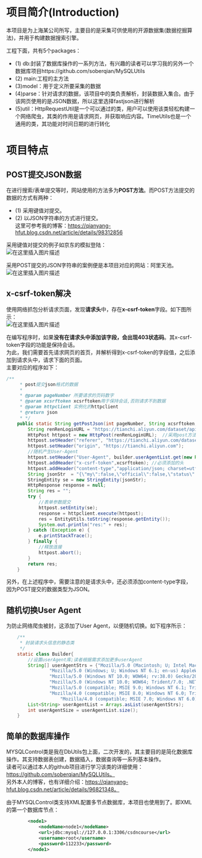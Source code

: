 
# 项目简介(Introduction)

本项目是为上海某公司所写，主要目的是采集可供使用的开源数据集(数据挖掘算法)，并用于构建数据搜索引擎。


工程下面，共有5个packages：

* (1) db:封装了数据库操作的一系列方法，有兴趣的读者可以学习我的另外一个数据库项目https://github.com/soberqian/MySQLUtils<br />
* (2) main:工程的主方法<br />
* (3)model：用于定义所要采集的数据 <br />
* (4)parse：针对请求的数据，该项目中的类负责解析，封装数据入集合。由于该网页使用的是JSON数据，所以这里选择fastjson进行解析<br />
* (5)util：HttpRequestUtil是一个可以通过的类，用户可以使用该类轻松构建一个网络爬虫，其类的作用是请求网页，并获取响应内容。TimeUtils也是一个通用的类，其功能对时间日期的进行转化<br />

# 项目特点
## POST提交JSON数据
在进行搜索/表单提交等时，网站使用的方法多为**POST方法**。而POST方法提交的数据的方式有两种：<br />
* (1) 采用键值对提交。<br />
* (2) 以JSON字符串的方式进行提交。<br />
这里可参考我的博客：https://qianyang-hfut.blog.csdn.net/article/details/98312856

采用键值对提交的例子如京东的模拟登陆：<br />
![在这里插入图片描述](https://img-blog.csdnimg.cn/20190803103453425.png?x-oss-process=image/watermark,type_ZmFuZ3poZW5naGVpdGk,shadow_10,text_aHR0cHM6Ly9xaWFueWFuZy1oZnV0LmJsb2cuY3Nkbi5uZXQ=,size_16,color_FFFFFF,t_70#pic_center)

采用POST提交的JSON字符串的案例便是本项目对应的网站：阿里天池。<br />
![在这里插入图片描述](https://img-blog.csdnimg.cn/20190804075535389.png)

## x-csrf-token解决
使用网络抓包分析请求页面，发现**请求头**中，存在**x-csrf-token**字段。如下图所示：<br />
![在这里插入图片描述](https://img-blog.csdnimg.cn/20190804075708139.png?x-oss-process=image/watermark,type_ZmFuZ3poZW5naGVpdGk,shadow_10,text_aHR0cHM6Ly9xaWFueWFuZy1oZnV0LmJsb2cuY3Nkbi5uZXQ=,size_16,color_FFFFFF,t_70)

在编写程序时，如果**没有在请求头中添加该字段，会出现403状态码**。其x-csrf-token字段的功能是保持会话。<br />
为此，我们需要首先请求网页的首页，并解析得到x-csrf-token的字段值，之后添加到请求头中，请求下面的页面。<br />
主要对应的程序如下：<br />
```java
/**
	 * post提交json格式的数据
	 * 
	 * @param pageNumber 所要请求的页码数字
	 * @param xcsrftoken xcsrftoken用于保持会话,否则请求不到数据
	 * @param httpclient 实例化的httpclient
	 * @return json 
	 * */
	public static String getPostJson(int pageNumber, String xcsrftoken, HttpClient httpclient) throws UnsupportedEncodingException {
		String renRenLoginURL = "https://tianchi.aliyun.com/dataset/api/notebook/getDatasetList"; //登陆的地址
		HttpPost httpost = new HttpPost(renRenLoginURL);  //采用post方法
		httpost.setHeader("referer", "https://tianchi.aliyun.com/dataset/?spm=5176.12282016.0.0.7bba15a2ZOO4VC");
		httpost.setHeader("origin", "https://tianchi.aliyun.com");
		//随机产生User-Agent
		httpost.setHeader("User-Agent", builder.userAgentList.get(new Random().nextInt(builder.userAgentSize)) );
		httpost.addHeader("x-csrf-token",xcsrftoken); //必须添加的头
		httpost.addHeader("content-type","application/json; charset=utf-8"); //必须添加的头
		String jsonStr  = "{\"my\":false,\"official\":false,\"status\":1,\"pageSize\":10,\"pageNum\":" + pageNumber + "}";
		StringEntity se = new StringEntity(jsonStr);
		HttpResponse response = null;
		String res = "";
		try {  
			//表单参数提交
			httpost.setEntity(se);  
			response = httpclient.execute(httpost); 
			res = EntityUtils.toString(response.getEntity());
			System.out.println("res:" + res);
		} catch (Exception e) {  
			e.printStackTrace();  
		} finally {  
			//释放连接
			httpost.abort();  
		}  
		return res;
	}
```
另外，在上述程序中，需要注意的是请求头中，还必须添加content-type字段，因为POST提交的数据类型为JSON。<br />
## 随机切换User Agent
为防止网络爬虫被封，这添加了User Agent，以便随机切换。如下程序所示：<br />
```java
	/**
	 * 封装请求头信息的静态类
	 */
	static class Builder{
		//设置userAgent库;读者根据需求添加更多userAgent
		String[] userAgentStrs = {"Mozilla/5.0 (Macintosh; U; Intel Mac OS X 10_6_8; en-us) AppleWebKit/534.50 (KHTML, like Gecko) Version/5.1 Safari/534.50",
				"Mozilla/5.0 (Windows; U; Windows NT 6.1; en-us) AppleWebKit/534.50 (KHTML, like Gecko) Version/5.1 Safari/534.50",
				"Mozilla/5.0 (Windows NT 10.0; WOW64; rv:38.0) Gecko/20100101 Firefox/38.0",
				"Mozilla/5.0 (Windows NT 10.0; WOW64; Trident/7.0; .NET4.0C; .NET4.0E; .NET CLR 2.0.50727; .NET CLR 3.0.30729; .NET CLR 3.5.30729; InfoPath.3; rv:11.0) like Gecko",
				"Mozilla/5.0 (compatible; MSIE 9.0; Windows NT 6.1; Trident/5.0)",
				"Mozilla/4.0 (compatible; MSIE 8.0; Windows NT 6.0; Trident/4.0)",
		            "Mozilla/4.0 (compatible; MSIE 7.0; Windows NT 6.0)"};
		List<String> userAgentList = Arrays.asList(userAgentStrs);
		int userAgentSize = userAgentList.size();
	}
```

## 简单的数据库操作
MYSQLControl类是我在DbUtils包上面，二次开发的，其主要目的是简化数据库操作。其支持数据表创建，数据插入，数据查询等一系列基本操作。<br />
读者可以通过本人的github项目进行学习该类的详细使用：https://github.com/soberqian/MySQLUtils。<br />
另外本人的博客，也有详细介绍：https://qianyang-hfut.blog.csdn.net/article/details/96821348。

由于MYSQLControl类支持XML配置多节点数据库，本项目也使用到了。即XML的第一个数据库节点：
```XML
		<node1>
			<nodeName>node1</nodeName>
			<url>jdbc:mysql://127.0.0.1:3306/csdncourse</url>
			<username>root</username>
			<password>112233</password>
		</node1>
```


